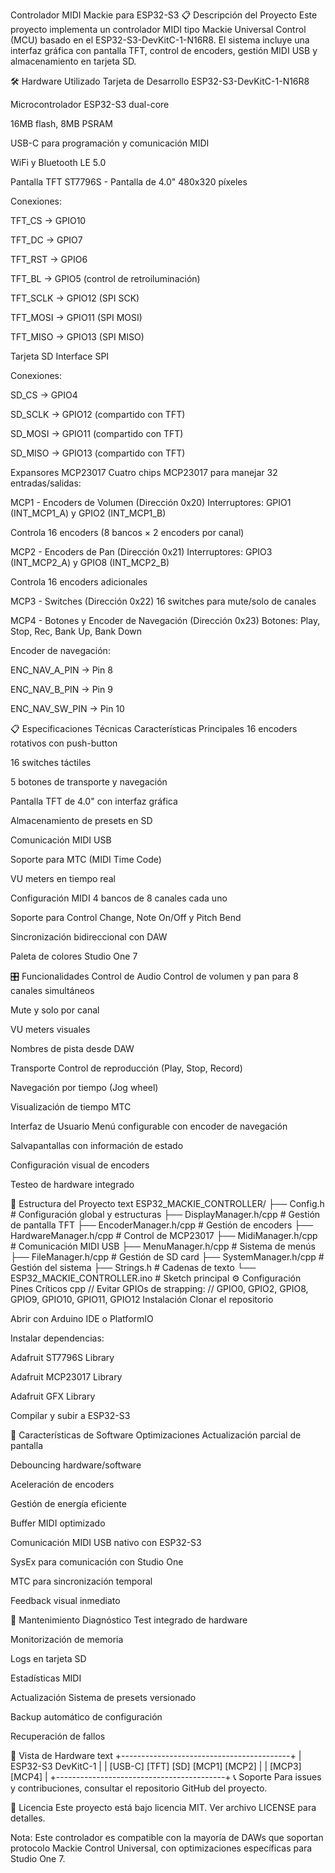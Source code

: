 Controlador MIDI Mackie para ESP32-S3
📋 Descripción del Proyecto
Este proyecto implementa un controlador MIDI tipo Mackie Universal Control (MCU) basado en el ESP32-S3-DevKitC-1-N16R8. El sistema incluye una interfaz gráfica con pantalla TFT, control de encoders, gestión MIDI USB y almacenamiento en tarjeta SD.

🛠 Hardware Utilizado
Tarjeta de Desarrollo
ESP32-S3-DevKitC-1-N16R8

Microcontrolador ESP32-S3 dual-core

16MB flash, 8MB PSRAM

USB-C para programación y comunicación MIDI

WiFi y Bluetooth LE 5.0

Pantalla TFT
ST7796S - Pantalla de 4.0" 480x320 píxeles

Conexiones:

TFT_CS → GPIO10

TFT_DC → GPIO7

TFT_RST → GPIO6

TFT_BL → GPIO5 (control de retroiluminación)

TFT_SCLK → GPIO12 (SPI SCK)

TFT_MOSI → GPIO11 (SPI MOSI)

TFT_MISO → GPIO13 (SPI MISO)

Tarjeta SD
Interface SPI

Conexiones:

SD_CS → GPIO4

SD_SCLK → GPIO12 (compartido con TFT)

SD_MOSI → GPIO11 (compartido con TFT)

SD_MISO → GPIO13 (compartido con TFT)

Expansores MCP23017
Cuatro chips MCP23017 para manejar 32 entradas/salidas:

MCP1 - Encoders de Volumen (Dirección 0x20)
Interruptores: GPIO1 (INT_MCP1_A) y GPIO2 (INT_MCP1_B)

Controla 16 encoders (8 bancos × 2 encoders por canal)

MCP2 - Encoders de Pan (Dirección 0x21)
Interruptores: GPIO3 (INT_MCP2_A) y GPIO8 (INT_MCP2_B)

Controla 16 encoders adicionales

MCP3 - Switches (Dirección 0x22)
16 switches para mute/solo de canales

MCP4 - Botones y Encoder de Navegación (Dirección 0x23)
Botones: Play, Stop, Rec, Bank Up, Bank Down

Encoder de navegación:

ENC_NAV_A_PIN → Pin 8

ENC_NAV_B_PIN → Pin 9

ENC_NAV_SW_PIN → Pin 10

📋 Especificaciones Técnicas
Características Principales
16 encoders rotativos con push-button

16 switches táctiles

5 botones de transporte y navegación

Pantalla TFT de 4.0" con interfaz gráfica

Almacenamiento de presets en SD

Comunicación MIDI USB

Soporte para MTC (MIDI Time Code)

VU meters en tiempo real

Configuración MIDI
4 bancos de 8 canales cada uno

Soporte para Control Change, Note On/Off y Pitch Bend

Sincronización bidireccional con DAW

Paleta de colores Studio One 7

🎛 Funcionalidades
Control de Audio
Control de volumen y pan para 8 canales simultáneos

Mute y solo por canal

VU meters visuales

Nombres de pista desde DAW

Transporte
Control de reproducción (Play, Stop, Record)

Navegación por tiempo (Jog wheel)

Visualización de tiempo MTC

Interfaz de Usuario
Menú configurable con encoder de navegación

Salvapantallas con información de estado

Configuración visual de encoders

Testeo de hardware integrado

📁 Estructura del Proyecto
text
ESP32_MACKIE_CONTROLLER/
├── Config.h              # Configuración global y estructuras
├── DisplayManager.h/cpp  # Gestión de pantalla TFT
├── EncoderManager.h/cpp  # Gestión de encoders
├── HardwareManager.h/cpp # Control de MCP23017
├── MidiManager.h/cpp     # Comunicación MIDI USB
├── MenuManager.h/cpp     # Sistema de menús
├── FileManager.h/cpp     # Gestión de SD card
├── SystemManager.h/cpp   # Gestión del sistema
├── Strings.h            # Cadenas de texto
└── ESP32_MACKIE_CONTROLLER.ino # Sketch principal
⚙️ Configuración
Pines Críticos
cpp
// Evitar GPIOs de strapping:
// GPIO0, GPIO2, GPIO8, GPIO9, GPIO10, GPIO11, GPIO12
Instalación
Clonar el repositorio

Abrir con Arduino IDE o PlatformIO

Instalar dependencias:

Adafruit ST7796S Library

Adafruit MCP23017 Library

Adafruit GFX Library

Compilar y subir a ESP32-S3

🎨 Características de Software
Optimizaciones
Actualización parcial de pantalla

Debouncing hardware/software

Aceleración de encoders

Gestión de energía eficiente

Buffer MIDI optimizado

Comunicación
MIDI USB nativo con ESP32-S3

SysEx para comunicación con Studio One

MTC para sincronización temporal

Feedback visual inmediato

🔧 Mantenimiento
Diagnóstico
Test integrado de hardware

Monitorización de memoria

Logs en tarjeta SD

Estadísticas MIDI

Actualización
Sistema de presets versionado

Backup automático de configuración

Recuperación de fallos

📸 Vista de Hardware
text
+------------------------------------------+
| ESP32-S3 DevKitC-1                       |
|   [USB-C] [TFT] [SD] [MCP1] [MCP2]       |
|   [MCP3] [MCP4]                          |
+------------------------------------------+
📞 Soporte
Para issues y contribuciones, consultar el repositorio GitHub del proyecto.

📄 Licencia
Este proyecto está bajo licencia MIT. Ver archivo LICENSE para detalles.

Nota: Este controlador es compatible con la mayoría de DAWs que soportan protocolo Mackie Control Universal, con optimizaciones específicas para Studio One 7.
